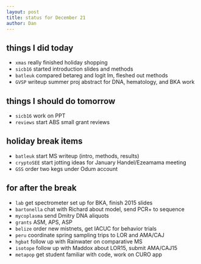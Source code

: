 ```yaml
---
layout: post
title: status for December 21
author: Dan
---
```


## things I did today

* `xmas` really finished holiday shopping
* `sicb16` started introduction slides and methods
* `batleuk` compared betareg and logit lm, fleshed out methods
* `GVSP` writeup summer proj abstract for DNA, hematology, and BKA work

## things I should do tomorrow
* `sicb16` work on PPT
* `reviews` start ABS small grant reviews

## holiday break items 
* `batleuk` start MS writeup (intro, methods, results)
* `cryptoSEE` start jotting ideas for January Handel/Ezeamama meeting
* `GSS` order two kegs under Odum account

## for after the break
* `lab` get spectrometer set up for BKA, finish 2015 slides
* `bartonella` chat with Richard about model, send PCR+ to sequence
* `mycoplasma` send Dmitry DNA aliquots
* `grants` ASM, APS, ASP
* `belize` order new mistnets, get IACUC for behavior trials
* `peru` coordinate spring sampling trips to LOR and AMA/CAJ
* `hgbat` follow up with Rainwater on comparative MS
* `isotope` follow up with Maddox about LOR15, submit AMA/CAJ15
* `metapop` get student familiar with code, work on CURO app

<i class='fa fa-code' style='color:pink'> </i>

